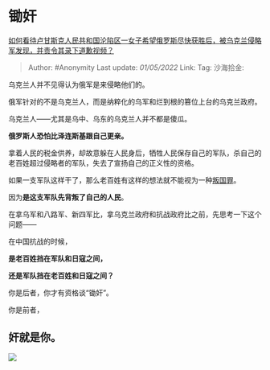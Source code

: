 # 锄奸
[如何看待卢甘斯克人民共和国沦陷区一女子希望俄罗斯尽快获胜后，被乌克兰侵略军发现，并责令其录下道歉视频？](https://www.zhihu.com/question/530013146/answer/2458202050)

> Author: #Anonymity
> Last update: *01/05/2022*
> Link:
> Tag:
> 沙海拾金:

乌克兰人并不见得认为俄军是来侵略他们的。

俄军针对的不是乌克兰人，而是纳粹化的乌军和烂到根的篡位上台的乌克兰政府。

乌克兰人——尤其是乌中、乌东的乌克兰人并不都是傻瓜。

**俄罗斯人恐怕比泽连斯基跟自己更亲。**

拿着人民的税金供养，却故意躲在人民身后，牺牲人民保存自己的军队，杀自己的老百姓超过侵略者的军队，失去了宣扬自己的正义性的资格。

如果一支军队这样干了，那么老百姓有这样的想法就不能视为一种[叛国罪](https://www.zhihu.com/search?q=%E5%8F%9B%E5%9B%BD%E7%BD%AA&search_source=Entity&hybrid_search_source=Entity&hybrid_search_extra=%7B%22sourceType%22%3A%22answer%22%2C%22sourceId%22%3A2458202050%7D)。

因为**是这支军队先背叛了自己的人民**。

在拿乌军和八路军、新四军比，拿乌克兰政府和抗战政府比之前，先思考一下这个问题——

在中国抗战的时候，

**是老百姓挡在军队和日寇之间，**

**还是军队挡在老百姓和日寇之间？**

你是后者，你才有资格谈“锄奸”。

你是前者，

## **奸就是你**。

![](https://pic1.zhimg.com/50/v2-223ee1bd7dd22d305b8f878ec846867c_720w.jpg?source=1940ef5c)
